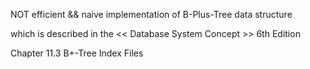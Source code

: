  NOT efficient && naive implementation of B-Plus-Tree data structure

 which is described in the << Database System Concept >> 6th Edition

 Chapter 11.3 B+-Tree Index Files
